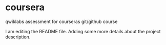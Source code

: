 # coursera
qwiklabs assessment for courseras git/github course

I am editing the README file. Adding some more details about the project description.
